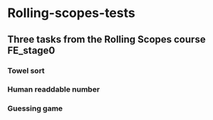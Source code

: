 # Rolling-scopes-tests

## Three tasks from the Rolling Scopes course FE_stage0

### Towel sort
### Human readdable number
###  Guessing game
